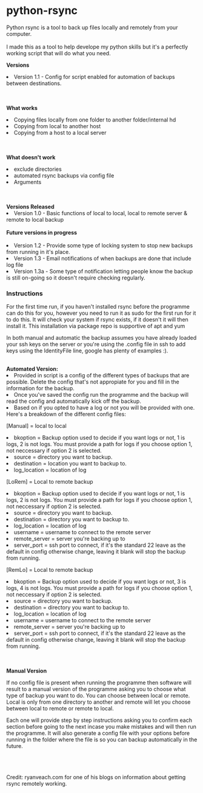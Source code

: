 # python-rsync
Python rsync is a tool to back up files locally and remotely from your computer.
<br>
<br>
I made this as a tool to help develope my python skills but it's a perfectly working script that will do what you need.


<p><b> Versions </b></p>
<p>
<li> Version 1.1 - Config for script enabled for automation of backups between destinations.
</p>

<br>
<br>
<b> What works </b>
<p> <li> Copying files locally from one folder to another folder/internal hd
<li> Copying from local to another host
<li> Copying from a host to a local server </p>
<br>
<br>
<b> What doesn't work </b>
<p> <li> exclude directories
<li> automated rsync backups via config file
<li> Arguments </p>
<br>
<br>
<b> Versions Released </b>
<br>
<li> Version 1.0 - Basic functions of local to local, local to remote server & remote to local backup
<br>
<br>
<b> Future versions in progress </b>
<br>
<br>
<li> Version 1.2 - Provide some type of locking system to stop new backups from running in it's place.
<li> Version 1.3 - Email notifications of when backups are done that include log file
<li> Version 1.3a - Some type of notification letting people know the backup is still on-going
 so it doesn't require checking regularly.

<h3> Instructions </h3>
<p> For the first time run, if you haven't installed rsync before the programme can do this for you, however you need to run it as sudo for the first run for it to do this. It will check your system if rsync exists, if it doesn't it will then install it.
This installation via package repo is supportive of apt and yum</p>

<p> In both manual and automatic the backup assumes you have already loaded your ssh keys on the server or you're using the .config file in ssh to add keys using the IdentityFile line, 
google has plenty of examples :). </p>
<br>
<b> Automated Version: </b>
<li> Provided in script is a config of the different types of backups that are possible.  Delete the config that's not appropiate for you and fill in the information for the backup.
<li> Once you've saved the config run the programme and the backup will read the config and automatically kick off the backup.
<li> Based on if you opted to have a log or not you will be provided with one.
<br>
Here's a breakdown of the different config files:
<br>
<p>[Manual] = local to local
<li> bkoption = Backup option used to decide if you want logs or not, 1 is logs, 2 is not logs.  You must provide a path for logs if you choose option 1, not neccessary if option 2 is selected.
<li> source = directory you want to backup.
<li> destination = location you want to backup to.
<li> log_location = location of log </p>

<p>[LoRem] = Local to remote backup
<li> bkoption = Backup option used to decide if you want logs or not, 1 is logs, 2 is not logs.  You must provide a path for logs if you choose option 1, not neccessary if option 2 is selected.
<li> source = directory you want to backup.
<li> destination = directory you want to backup to.
<li> log_location = location of log 
<li> username = username to connect to the remote server 
<li> remote_server = server you're backing up to
<li> server_port = ssh port to connect, if it's the standard 22 leave as the default in config otherwise change, leaving it blank will stop the backup from running.</p>

<p>[RemLo] = Local to remote backup
<li> bkoption = Backup option used to decide if you want logs or not, 3 is logs, 4 is not logs.  You must provide a path for logs if you choose option 1, not neccessary if option 2 is selected.
<li> source = directory you want to backup.
<li> destination = directory you want to backup to.
<li> log_location = location of log 
<li> username = username to connect to the remote server 
<li> remote_server = server you're backing up to
<li> server_port = ssh port to connect, if it's the standard 22 leave as the default in config otherwise change, leaving it blank will stop the backup from running.</p>
<br>
<br>
<b> Manual Version </b>
<p> If no config file is present when running the programme then software will result to a manual version of the programme asking you to choose what type of backup you want to do.
You can choose between local or remote.  Local is only from one directory to another and remote will let you choose between local to remote or remote to local. </p>
<p> Each one will provide step by step instructions asking you to confirm each section before going to the next incase you make mistakes and will then run the programme.
It will also generate a config file with your options before running in the folder where the file is so you can backup automatically in the future.</p>
<br>
<br>
<br>
Credit: ryanveach.com for one of his blogs on information about getting rsync remotely working.